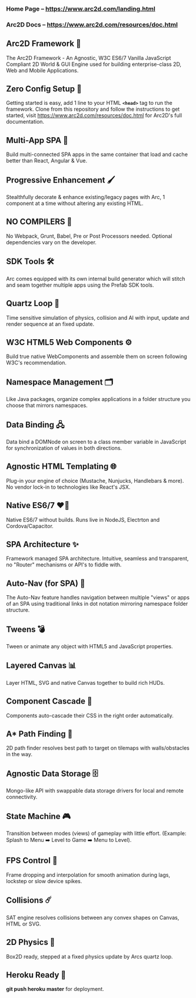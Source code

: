 ### Home Page – https://www.arc2d.com/landing.html
### Arc2D Docs – https://www.arc2d.com/resources/doc.html

## Arc2D Framework 🦏
The Arc2D Framework - An Agnostic, W3C ES6/7 Vanilla JavaScript Compliant 2D World & GUI Engine used
for building enterprise-class 2D, Web and Mobile Applications.

## Zero Config Setup 📁
Getting started is easy, add 1 line to your HTML **`<head>`** tag to run the framework.
Clone from this repository and follow the instructions to get started, visit https://www.arc2d.com/resources/doc.html
for Arc2D's full documentation.

## Multi-App SPA 🎇
Build multi-connected SPA apps in the same container that load and cache better than React, Angular & Vue.

## Progressive Enhancement 🖌️
Stealthfully decorate & enhance existing/legacy pages with Arc, 1 component at a time without altering
any existing HTML. 

## NO COMPILERS 🚫
No Webpack, Grunt, Babel, Pre or Post Processors needed. Optional dependencies vary on the developer.

## SDK Tools 🛠️
Arc comes equipped with its own internal build generator which will stitch and seam together multiple
apps using the Prefab SDK tools.

## Quartz Loop 🔁
Time sensitive simulation of physics, collision and AI with input, update and render sequence
at an fixed update.

## W3C HTML5 Web Components ⚙️
Build true native WebComponents and assemble them on screen following W3C's recommendation.

## Namespace Management 🗂️
Like Java packages, organize complex applications in a folder structure you choose that
mirrors namespaces.

## Data Binding 🖧
Data bind a DOMNode on screen to a class member variable in JavaScript for synchronization
of values in both directions. 

## Agnostic HTML Templating 🌐
Plug-in your engine of choice (Mustache, Nunjucks, Handlebars & more). No vendor lock-in
to technologies like React's JSX.

## Native ES6/7 ❤️‍🔥
Native ES6/7 without builds. Runs live in NodeJS, Electrton and Cordova/Capacitor. 

## SPA Architecture ✨
Framework managed SPA architecture. Intuitive, seamless and transparent, no "Router"
mechanisms or API's to fiddle with.

## Auto-Nav (for SPA) 🔮
The Auto-Nav feature handles navigation between multiple "views" or apps of an SPA using
traditional links in dot notation mirroring namespace folder structure. 

## Tweens 💣
Tween or animate any object with HTML5 and JavaScript properties.

## Layered Canvas 📊
Layer HTML, SVG and native Canvas together to build rich HUDs.

## Component Cascade 🧮
Components auto-cascade their CSS in the right order automatically. 

## A* Path Finding 📐
2D path finder resolves best path to target on tilemaps with walls/obstacles in the way.

## Agnostic Data Storage 🗄️
Mongo-like API with swappable data storage drivers for local and remote connectivity.

## State Machine 🎮
Transition between modes (views) of gameplay with little effort.
(Example: Splash to Menu ➡️ Level to Game ➡️ Menu to Level).

## FPS Control 🚄
Frame dropping and interpolation for smooth animation during lags, lockstep or
slow device spikes. 

## Collisions ☄️
SAT engine resolves collisions between any convex shapes on Canvas, HTML or SVG.

## 2D Physics 🌟
Box2D ready, stepped at a fixed physics update by Arcs quartz loop.

## Heroku Ready 🚀
**git push heroku master** for deployment. 
